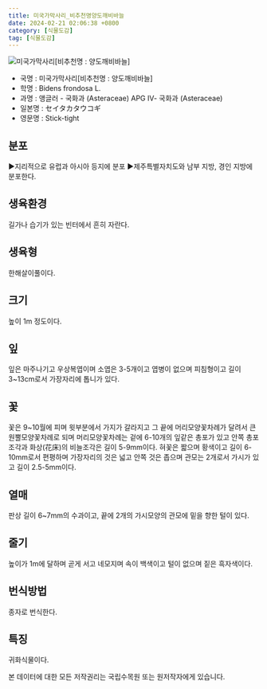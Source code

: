 ```yaml
---
title: 미국가막사리_비추천명양도깨비바늘
date: 2024-02-21 02:06:38 +0800
category: [식물도감]
tag: [식물도감]
---
```




![미국가막사리[비추천명 : 양도깨비바늘]](/fileUpload/plants/basic/Compositae/Bidens/10061/1_th2.JPG)
- 국명 : 미국가막사리[비추천명 : 양도깨비바늘]
- 학명 : Bidens frondosa L.
- 과명 : 앵글러 - 국화과 (Asteraceae) APG Ⅳ- 국화과 (Asteraceae)
- 일본명 : セイタカタウコギ
- 영문명 : Stick-tight


## 분포
▶지리적으로 유럽과 아시아 등지에 분포▶제주특별자치도와 남부 지방, 경인 지방에 분포한다.
## 생육환경
길가나 습기가 있는 빈터에서 흔히 자란다.
## 생육형
한해살이풀이다.
## 크기
높이 1m 정도이다.
## 잎
잎은 마주나기고 우상복엽이며 소엽은 3-5개이고 엽병이 없으며 피침형이고 길이 3~13cm로서 가장자리에 톱니가 있다.
## 꽃
꽃은 9~10월에 피며 윗부분에서 가지가 갈라지고 그 끝에 머리모양꽃차례가 달려서 큰 원뿔모양꽃차례로 되며 머리모양꽃차례는 겉에 6-10개의 잎같은 총포가 있고 안쪽 총포조각과 화상(花床)의 비늘조각은 길이 5-9mm이다. 혀꽃은 짧으며 황색이고 길이 6-10mm로서 편평하며 가장자리의 것은 넓고 안쪽 것은 좁으며 관모는 2개로서 가시가 있고 길이 2.5-5mm이다.
## 열매
판상 길이 6~7mm의 수과이고, 끝에 2개의 가시모양의 관모에 밑을 향한 털이 있다.
## 줄기
높이가 1m에 달하며 곧게 서고 네모지며 속이 백색이고 털이 없으며 짙은 흑자색이다.
## 번식방법
종자로 번식한다.
## 특징
귀화식물이다.






본 데이터에 대한 모든 저작권리는 국립수목원 또는 원저작자에게 있습니다.
